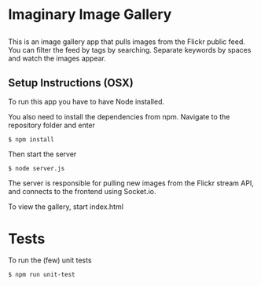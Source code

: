 # Imaginary Image Gallery

##

This is an image gallery app that pulls images from the Flickr public feed. You can filter the feed by tags by searching. Separate keywords by spaces and watch the images appear.

## Setup Instructions (OSX)

To run this app you have to have Node installed.

You also need to install the dependencies from npm. Navigate to the repository folder and enter

	$ npm install

Then start the server

	$ node server.js

The server is responsible for pulling new images from the Flickr stream API, and connects to the frontend using Socket.io.

To view the gallery, start index.html

# Tests

To run the (few) unit tests

	$ npm run unit-test